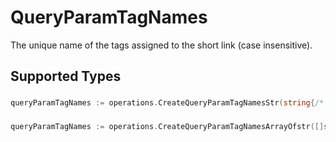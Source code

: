 # QueryParamTagNames

The unique name of the tags assigned to the short link (case insensitive).


## Supported Types

### 

```go
queryParamTagNames := operations.CreateQueryParamTagNamesStr(string{/* values here */})
```

### 

```go
queryParamTagNames := operations.CreateQueryParamTagNamesArrayOfstr([]string{/* values here */})
```

